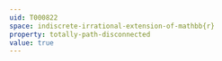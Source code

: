 ```yaml
---
uid: T000822
space: indiscrete-irrational-extension-of-mathbb{r}
property: totally-path-disconnected
value: true
---
```

